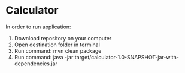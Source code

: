 # Calculator

In order to run application:
1. Download repository on your computer
2. Open destination folder in terminal
3. Run command: mvn clean package
4. Run command: java -jar target/calculator-1.0-SNAPSHOT-jar-with-dependencies.jar

